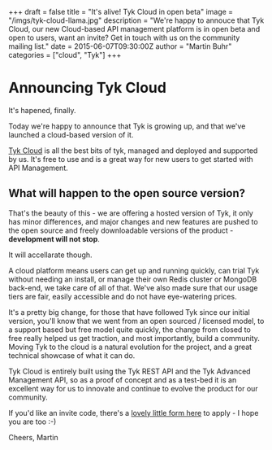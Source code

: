 +++
draft = false
title = "It's alive! Tyk Cloud in open beta"
image = "/imgs/tyk-cloud-llama.jpg"
description = "We're happy to annouce that Tyk Cloud, our new Cloud-based API management platform is in open beta  and open to users, want an invite? Get in touch with us on the community mailing list."
date = 2015-06-07T09:30:00Z
author = "Martin Buhr"
categories = ["cloud", "Tyk"]
+++

# Announcing Tyk Cloud

It's hapened, finally. 

Today we're happy to announce that Tyk is growing up, and that we've launched a cloud-based version of it. 

[Tyk Cloud](https://cloud.tyk.io) is all the best bits of tyk, managed and deployed and supported by us. It's free to use and is a great way for new users to get started with API Management.

## What will happen to the open source version?

That's the beauty of this - we are offering a hosted version of Tyk, it only has minor differences, and major changes and new features are pushed to the open source and freely downloadable versions of the product - **development will not stop**.

It will accellarate though. 

A cloud platform means users can get up and running quickly, can trial Tyk without needing an install, or manage their own Redis cluster or MongoDB back-end, we take care of all of that. We've also made sure that our usage tiers are fair, easily accessible and do not have eye-watering prices.

It's a pretty big change, for those that have followed Tyk since our initial version, you'll know that we went from an open sourced / licensed model, to a support based but free model quite quickly, the change from closed to free really helped us get traction, and most importantly, build a community. Moving Tyk to the cloud is a natural evolution for the project, and a great technical showcase of what it can do.

Tyk Cloud is entirely built using the Tyk REST API and the Tyk Advanced Management API, so as a proof of concept and as a test-bed it is an excellent way for us to innovate and continue to evolve the product for our community.

If you'd like an invite code, there's a [lovely little form here](https://docs.google.com/forms/d/1K9QHfhHsPvKEVnmEMH8otzXzcPZtAmyxUhAqhNnN0TE/viewform?c=0&w=1) to apply - I hope you are too :-)

Cheers,
Martin